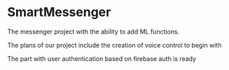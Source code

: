 # SmartMessenger

The messenger project with the ability to add ML functions. 

The plans of our project include the creation of voice control to begin with

The part with user authentication based on firebase auth is ready
